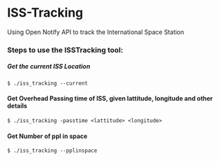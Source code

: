 # ISS-Tracking
Using Open Notify API to track the International Space Station 


### Steps to use the ISSTracking tool:

##### Get the current ISS Location
```
$ ./iss_tracking --current
```

#### Get Overhead Passing time of ISS, given lattitude, longitude and other details
```
$ ./iss_tracking -passtime <lattitude> <longitude>
```

#### Get Number of ppl in space
```
$ ./iss_tracking --pplinspace
```
